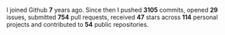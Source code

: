 
I joined Github **7** years ago. Since then I pushed **3105** commits, opened **29** issues, submitted **754** pull requests, received **47** stars across **114** personal projects and contributed to **54** public repositories.
